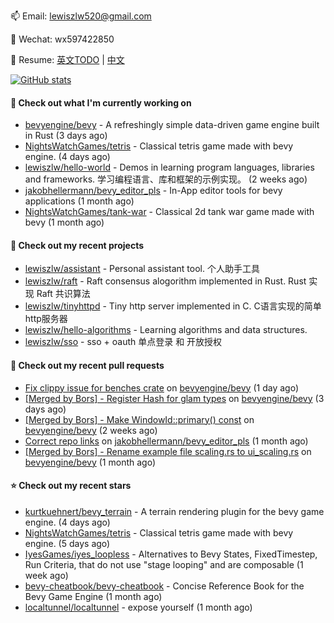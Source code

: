 📫 Email: [lewiszlw520@gmail.com](mailto:lewiszlw520@gmail.com)

💬 Wechat: wx597422850

:page_facing_up: Resume: [英文TODO](https://github.com/lewiszlw/lewiszlw/blob/main/Resume_EN.md) | [中文](https://github.com/lewiszlw/lewiszlw/blob/main/Resume_CN.md)

[![GitHub stats](https://github-readme-stats.vercel.app/api?username=lewiszlw&count_private=true&show_icons=true&theme=solarized-dark&include_all_commits=true)](https://github.com/anuraghazra/github-readme-stats)

#### 👷 Check out what I'm currently working on

- [bevyengine/bevy](https://github.com/bevyengine/bevy) - A refreshingly simple data-driven game engine built in Rust (3 days ago)
- [NightsWatchGames/tetris](https://github.com/NightsWatchGames/tetris) - Classical tetris game made with bevy engine. (4 days ago)
- [lewiszlw/hello-world](https://github.com/lewiszlw/hello-world) - Demos in learning program languages, libraries and frameworks. 学习编程语言、库和框架的示例实现。 (2 weeks ago)
- [jakobhellermann/bevy_editor_pls](https://github.com/jakobhellermann/bevy_editor_pls) - In-App editor tools for bevy applications (1 month ago)
- [NightsWatchGames/tank-war](https://github.com/NightsWatchGames/tank-war) - Classical 2d tank war game made with bevy (1 month ago)

#### 🌱 Check out my recent projects

- [lewiszlw/assistant](https://github.com/lewiszlw/assistant) - Personal assistant tool. 个人助手工具
- [lewiszlw/raft](https://github.com/lewiszlw/raft) - Raft consensus alogorithm implemented in Rust.  Rust 实现 Raft 共识算法
- [lewiszlw/tinyhttpd](https://github.com/lewiszlw/tinyhttpd) - Tiny http server implemented in C.  C语言实现的简单http服务器
- [lewiszlw/hello-algorithms](https://github.com/lewiszlw/hello-algorithms) - Learning algorithms and data structures.
- [lewiszlw/sso](https://github.com/lewiszlw/sso) - sso &#43; oauth 单点登录 和 开放授权

#### 🔨 Check out my recent pull requests

- [Fix clippy issue for benches crate](https://github.com/bevyengine/bevy/pull/6806) on [bevyengine/bevy](https://github.com/bevyengine/bevy) (1 day ago)
- [[Merged by Bors] - Register Hash for glam types](https://github.com/bevyengine/bevy/pull/6786) on [bevyengine/bevy](https://github.com/bevyengine/bevy) (3 days ago)
- [[Merged by Bors] - Make WindowId::primary() const](https://github.com/bevyengine/bevy/pull/6582) on [bevyengine/bevy](https://github.com/bevyengine/bevy) (2 weeks ago)
- [Correct repo links](https://github.com/jakobhellermann/bevy_editor_pls/pull/45) on [jakobhellermann/bevy_editor_pls](https://github.com/jakobhellermann/bevy_editor_pls) (1 month ago)
- [[Merged by Bors] - Rename example file scaling.rs to ui_scaling.rs](https://github.com/bevyengine/bevy/pull/6296) on [bevyengine/bevy](https://github.com/bevyengine/bevy) (1 month ago)

#### ⭐ Check out my recent stars

- [kurtkuehnert/bevy_terrain](https://github.com/kurtkuehnert/bevy_terrain) - A terrain rendering plugin for the bevy game engine. (4 days ago)
- [NightsWatchGames/tetris](https://github.com/NightsWatchGames/tetris) - Classical tetris game made with bevy engine. (5 days ago)
- [IyesGames/iyes_loopless](https://github.com/IyesGames/iyes_loopless) - Alternatives to Bevy States, FixedTimestep, Run Criteria, that do not use &#34;stage looping&#34; and are composable (1 week ago)
- [bevy-cheatbook/bevy-cheatbook](https://github.com/bevy-cheatbook/bevy-cheatbook) - Concise Reference Book for the Bevy Game Engine (1 month ago)
- [localtunnel/localtunnel](https://github.com/localtunnel/localtunnel) - expose yourself (1 month ago)
